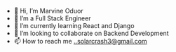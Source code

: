 - 👋 Hi, I’m Marvine Oduor
- 👀 I’m a  Full Stack Engineer
- 🌱 I’m currently learning React and Django
- 💞️ I’m looking to collaborate on  Backend Development
- 📫 How to reach me ..solarcrash3@gmail.com

<!---
896ma/896ma is a ✨ special ✨ repository because its `README.md` (this file) appears on your GitHub profile.
You can click the Preview link to take a look at your changes.
--->
